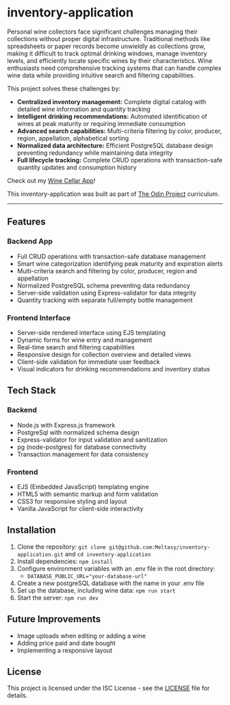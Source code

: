 # inventory-application

Personal wine collectors face significant challenges managing their collections without proper digital infrastructure. Traditional methods like spreadsheets or paper records become unwieldly as collections grow, making it difficult to track optimal drinking windows, manage inventory levels, and efficiently locate specific wines by their characteristics. Wine enthusiasts need comprehensive tracking systems that can handle complex wine data while providing intuitive search and filtering capabilities.

This project solves these challenges by:

* **Centralized inventory management:** Complete digital catalog with detailed wine information and quantity tracking
* **Intelligent drinking recommendations:** Automated identification of wines at peak maturity or requiring immediate consumption
* **Advanced search capabilities:** Multi-criteria filtering by color, producer, region, appellation, alphabetical sorting
* **Normalized data architecture:** Efficient PostgreSQL database design preventing redundancy while maintaining data integrity
* **Full lifecycle tracking:** Complete CRUD operations with transaction-safe quantity updates and consumption history

Check out my [Wine Cellar App](https://inventory-application-production-b054.up.railway.app/)!

This inventory-application was built as part of [The Odin Project](https://www.theodinproject.com/lessons/node-path-nodejs-inventory-application) curriculum.

***

## Features

### Backend App

* Full CRUD operations with transaction-safe database management
* Smart wine categorization identifying peak maturity and expiration alerts
* Multi-criteria search and filtering by color, producer, region and appellation
* Normalized PostgreSQL schema preventing data redundancy
* Server-side validation using Express-validator for data integrity
* Quantity tracking with separate full/empty bottle management

### Frontend Interface

* Server-side rendered interface using EJS templating
* Dynamic forms for wine entry and management
* Real-time search and filtering capabilities
* Responsive design for collection overview and detailed views
* Client-side validation for immediate user feedback
* Visual indicators for drinking recommendations and inventory status

## Tech Stack

### Backend

* Node.js with Express.js framework
* PostgreSql with normalized schema design
* Express-validator for input validation and sanitization
* pg (node-postgres) for database connectivity
* Transaction management for data consistency

### Frontend

* EJS (Embedded JavaScript) templating engine
* HTML5 with semantic markup and form validation
* CSS3 for responsive styling and layout
* Vanilla JavaScript for client-side interactivity

## Installation

1. Clone the repository: `git clone git@github.com:Meltasy/inventory-application.git` and `cd inventory-application`
2. Install dependencies: `npm install`
3. Configure environment variables with an .env file in the root directory:
    * `DATABASE_PUBLIC_URL="your-database-url"`
4. Create a new postgreSQL database with the name in your .env file
5. Set up the database, including wine data: `npm run start`
6. Start the server: `npm run dev`

## Future Improvements

* Image uploads when editing or adding a wine
* Adding price paid and date bought
* Implementing a responsive layout

## License

This project is licensed under the ISC License - see the [LICENSE](LICENSE) file for details.
